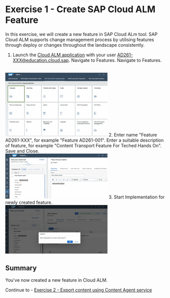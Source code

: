 # Exercise 1 - Create SAP Cloud ALM Feature

In this exercise, we will create a new feature in SAP Cloud ALm tool. SAP Cloud ALM supports change management process by utilising features through deploy or changes throughout the landscape consistently. 

1.	Launch the [Cloud ALM application](https://ad261-calm-h7f2r9xc.eu10.alm.cloud.sap/launchpad#Shell-home) with your user <AD261-XXX@education.cloud.sap>. Navigate to Features.
Navigate to Features.
</br>
<img width="322" alt="image" src="images/ALM-feature.png">
2.	Enter name "Feature AD261-XXX", for example "Feature AD261-001". Enter a suitable description of feature, for example "Content Transport Feature For Teched Hands On". Save and Close. 
</br>
<img width="322" alt="image" src="images/ALM-New-feature.png">
3. Start Implementation for newly created feature. 
</br>
<img width="322" alt="image" src="images/ALM-start-impl.png">


## Summary

You've now created a new feature in Cloud ALM.

Continue to - [Exercise 2 - Export content using Content Agent service](../ex2/README.md)

